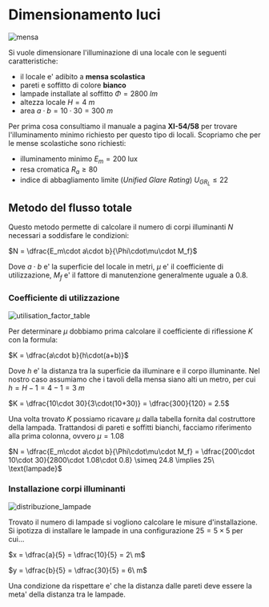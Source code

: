 # Dimensionamento luci  

![mensa](https://github.com/user-attachments/assets/d91236b0-1377-47f2-bf6a-a43ea6c06602)  

Si vuole dimensionare l'illuminazione di una locale con le seguenti caratteristiche:

* il locale e' adibito a **mensa scolastica** 
* pareti e soffitto di colore **bianco**
* lampade installate al soffitto $\Phi = 2800\ lm$
* altezza locale $H = 4\ m$
* area $a \cdot b = 10 \cdot 30 = 300\ m$

Per prima cosa consultiamo il manuale a pagina **XI-54/58** per trovare l'illuminamento minimo richiesto per questo tipo di locali. Scopriamo che per le mense scolastiche sono richiesti:  

* illuminamento minimo $E_m = 200\ \text{lux}$  
* resa cromatica $R_a \ge 80$
* indice di abbagliamento limite (*Unified Glare Rating*) $U_{GR_L} \le 22$

## Metodo del flusso totale  

Questo metodo permette di calcolare il numero di corpi illuminanti $N$ necessari a soddisfare le condizioni:  

$N = \dfrac{E_m\cdot a\cdot b}{\Phi\cdot\mu\cdot M_f}$  

Dove $a\cdot b$ e' la superficie del locale in metri, $\mu$ e' il coefficiente di utilizzazione, $M_f$ e' il fattore di manutenzione generalmente uguale a $0.8$.  

### Coefficiente di utilizzazione  

![utilisation_factor_table](https://github.com/user-attachments/assets/4e59c545-1ee1-4953-92db-29591bb5e4a2)  

Per determinare $\mu$ dobbiamo prima calcolare il coefficiente di riflessione $K$ con la formula:  

$K = \dfrac{a\cdot b}{h\cdot(a+b)}$  

Dove $h$ e' la distanza tra la superficie da illuminare e il corpo illuminante. Nel nostro caso assumiamo che i tavoli della mensa siano alti un metro, per cui $h=H-1=4-1=3\ m$  


$K = \dfrac{10\cdot 30}{3\cdot(10+30)} = \dfrac{300}{120} = 2.5$  

Una volta trovato $K$ possiamo ricavare $\mu$ dalla tabella fornita dal costruttore della lampada. Trattandosi di pareti e soffitti bianchi, facciamo riferimento alla prima colonna, ovvero $\mu = 1.08$  

$N = \dfrac{E_m\cdot a\cdot b}{\Phi\cdot\mu\cdot M_f} = \dfrac{200\cdot 10\cdot 30}{2800\cdot 1.08\cdot 0.8} \simeq 24.8 \implies 25\ \text{lampade}$  

### Installazione corpi illuminanti  

![distribuzione_lampade](https://github.com/user-attachments/assets/b9bde1a4-d264-4eba-8639-fce1a98e31df)

Trovato il numero di lampade si vogliono calcolare le misure d'installazione. Si ipotizza di installare le lampade in una configurazione $25=5\times5$ per cui...  

$x = \dfrac{a}{5} = \dfrac{10}{5} = 2\ m$  

$y = \dfrac{b}{5} = \dfrac{30}{5} = 6\ m$  

Una condizione da rispettare e' che la distanza dalle pareti deve essere la meta' della distanza tra le lampade.  
